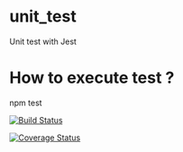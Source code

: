 # unit_test
Unit test with Jest

# How to execute test ?
npm test

[![Build Status](https://travis-ci.com/jonah-fro/testunitaire.svg?branch=master)](https://travis-ci.com/jonah-fro/testunitaire)

[![Coverage Status](https://coveralls.io/repos/github/jonah-fro/testunitaire/badge.svg?branch=master)](https://coveralls.io/github/jonah-fro/testunitaire?branch=master)